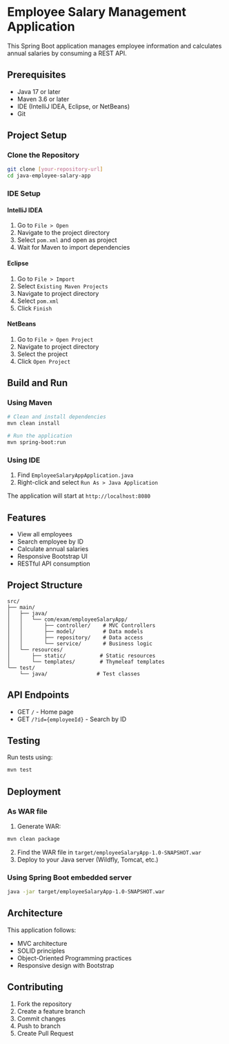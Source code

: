 # Employee Salary Management Application

This Spring Boot application manages employee information and calculates annual salaries by consuming a REST API.

## Prerequisites

- Java 17 or later
- Maven 3.6 or later
- IDE (IntelliJ IDEA, Eclipse, or NetBeans)
- Git

## Project Setup

### Clone the Repository
```bash
git clone [your-repository-url]
cd java-employee-salary-app
```

### IDE Setup

#### IntelliJ IDEA
1. Go to `File > Open`
2. Navigate to the project directory
3. Select `pom.xml` and open as project
4. Wait for Maven to import dependencies

#### Eclipse
1. Go to `File > Import`
2. Select `Existing Maven Projects`
3. Navigate to project directory
4. Select `pom.xml`
5. Click `Finish`

#### NetBeans
1. Go to `File > Open Project`
2. Navigate to project directory
3. Select the project
4. Click `Open Project`

## Build and Run

### Using Maven
```bash
# Clean and install dependencies
mvn clean install

# Run the application
mvn spring-boot:run
```

### Using IDE
1. Find `EmployeeSalaryAppApplication.java`
2. Right-click and select `Run As > Java Application`

The application will start at `http://localhost:8080`

## Features

- View all employees
- Search employee by ID
- Calculate annual salaries
- Responsive Bootstrap UI
- RESTful API consumption

## Project Structure

```
src/
├── main/
│   ├── java/
│   │   └── com/exam/employeeSalaryApp/
│   │       ├── controller/    # MVC Controllers
│   │       ├── model/         # Data models
│   │       ├── repository/    # Data access
│   │       └── service/       # Business logic
│   └── resources/
│       ├── static/           # Static resources
│       └── templates/        # Thymeleaf templates
└── test/
    └── java/                # Test classes
```

## API Endpoints

- GET `/` - Home page
- GET `/?id={employeeId}` - Search by ID

## Testing

Run tests using:
```bash
mvn test
```

## Deployment

### As WAR file
1. Generate WAR:
```bash
mvn clean package
```
2. Find the WAR file in `target/employeeSalaryApp-1.0-SNAPSHOT.war`
3. Deploy to your Java server (Wildfly, Tomcat, etc.)

### Using Spring Boot embedded server
```bash
java -jar target/employeeSalaryApp-1.0-SNAPSHOT.war
```

## Architecture

This application follows:
- MVC architecture
- SOLID principles
- Object-Oriented Programming practices
- Responsive design with Bootstrap

## Contributing

1. Fork the repository
2. Create a feature branch
3. Commit changes
4. Push to branch
5. Create Pull Request